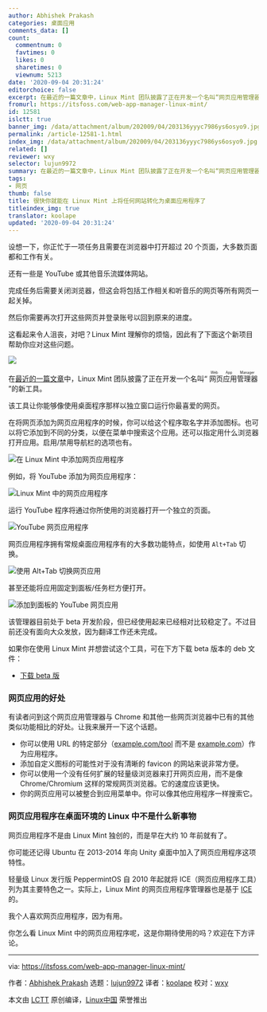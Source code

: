 ```yaml
---
author: Abhishek Prakash
categories: 桌面应用
comments_data: []
count:
  commentnum: 0
  favtimes: 0
  likes: 0
  sharetimes: 0
  viewnum: 5213
date: '2020-09-04 20:31:24'
editorchoice: false
excerpt: 在最近的一篇文章中，Linux Mint 团队披露了正在开发一个名叫“网页应用管理器（Web App Manager）”的新工具。
fromurl: https://itsfoss.com/web-app-manager-linux-mint/
id: 12581
islctt: true
banner_img: /data/attachment/album/202009/04/203136yyyc7986ys6osyo9.jpg
permalink: /article-12581-1.html
index_img: /data/attachment/album/202009/04/203136yyyc7986ys6osyo9.jpg.thumb.jpg
related: []
reviewer: wxy
selector: lujun9972
summary: 在最近的一篇文章中，Linux Mint 团队披露了正在开发一个名叫“网页应用管理器（Web App Manager）”的新工具。
tags:
- 网页
thumb: false
title: 很快你就能在 Linux Mint 上将任何网站转化为桌面应用程序了
titleindex_img: true
translator: koolape
updated: '2020-09-04 20:31:24'
---
```


设想一下，你正忙于一项任务且需要在浏览器中打开超过 20 个页面，大多数页面都和工作有关。


还有一些是 YouTube 或其他音乐流媒体网站。


完成任务后需要关闭浏览器，但这会将包括工作相关和听音乐的网页等所有网页一起关掉。


然后你需要再次打开这些网页并登录账号以回到原来的进度。


这看起来令人沮丧，对吧？Linux Mint 理解你的烦恼，因此有了下面这个新项目帮助你应对这些问题。


![](/data/attachment/album/202009/04/203136yyyc7986ys6osyo9.jpg)


在[最近的一篇文章](https://blog.linuxmint.com/?p=3960)中，Linux Mint 团队披露了正在开发一个名叫“<ruby> 网页应用管理器 <rt>  Web App Manager </rt></ruby>”的新工具。


该工具让你能够像使用桌面程序那样以独立窗口运行你最喜爱的网页。


在将网页添加为网页应用程序的时候，你可以给这个程序取名字并添加图标。也可以将它添加到不同的分类，以便在菜单中搜索这个应用。还可以指定用什么浏览器打开应用。启用/禁用导航栏的选项也有。


![在 Linux Mint 中添加网页应用程序](/data/attachment/album/202009/04/203217rvzl1g9bprrmkzrr.png)


例如，将 YouTube 添加为网页应用程序：


![Linux Mint 中的网页应用程序](/data/attachment/album/202009/04/203218c5qxfudq5sqtdfux.png)


运行 YouTube 程序将通过你所使用的浏览器打开一个独立的页面。


![YouTube 网页应用程序](/data/attachment/album/202009/04/203226wbvjb6b3vgi1ge1g.jpg)


网页应用程序拥有常规桌面应用程序有的大多数功能特点，如使用 `Alt+Tab` 切换。


![使用 Alt+Tab 切换网页应用](/data/attachment/album/202009/04/203228bxy6x7b56o7m66hc.jpg)


甚至还能将应用固定到面板/任务栏方便打开。


![添加到面板的 YouTube 网页应用](/data/attachment/album/202009/04/203230cmuklqmtnctkqs6r.jpg)


该管理器目前处于 beta 开发阶段，但已经使用起来已经相对比较稳定了。不过目前还没有面向大众发放，因为翻译工作还未完成。


如果你在使用 Linux Mint 并想尝试这个工具，可在下方下载 beta 版本的 deb 文件：


* [下载 beta 版](http://www.linuxmint.com/tmp/blog/3960/webapp-manager_1.0.3_all.deb)


### 网页应用的好处


有读者问到这个网页应用管理器与 Chrome 和其他一些网页浏览器中已有的其他类似功能相比的好处。让我来展开一下这个话题。


* 你可以使用 URL 的特定部分（[example.com/tool](http://example.com/tool) 而不是 [example.com](http://example.com)）作为应用程序。
* 添加自定义图标的可能性对于没有清晰的 favicon 的网站来说非常方便。
* 你可以使用一个没有任何扩展的轻量级浏览器来打开网页应用，而不是像 Chrome/Chromium 这样的常规网页浏览器。它的速度应该更快。
* 你的网页应用可以被整合到应用菜单中。你可以像其他应用程序一样搜索它。


### 网页应用程序在桌面环境的 Linux 中不是什么新事物


网页应用程序不是由 Linux Mint 独创的，而是早在大约 10 年前就有了。


你可能还记得 Ubuntu 在 2013-2014 年向 Unity 桌面中加入了网页应用程序这项特性。


轻量级 Linux 发行版 PeppermintOS 自 2010 年起就将 ICE（网页应用程序工具）列为其主要特色之一。实际上，Linux Mint 的网页应用程序管理器也是基于 [ICE](https://github.com/peppermintos/ice) 的。


我个人喜欢网页应用程序，因为有用。


你怎么看 Linux Mint 中的网页应用程序呢，这是你期待使用的吗？欢迎在下方评论。




---


via: <https://itsfoss.com/web-app-manager-linux-mint/>


作者：[Abhishek Prakash](https://itsfoss.com/author/abhishek/) 选题：[lujun9972](https://github.com/lujun9972) 译者：[koolape](https://github.com/koolape) 校对：[wxy](https://github.com/wxy)


本文由 [LCTT](https://github.com/LCTT/TranslateProject) 原创编译，[Linux中国](https://linux.cn/) 荣誉推出